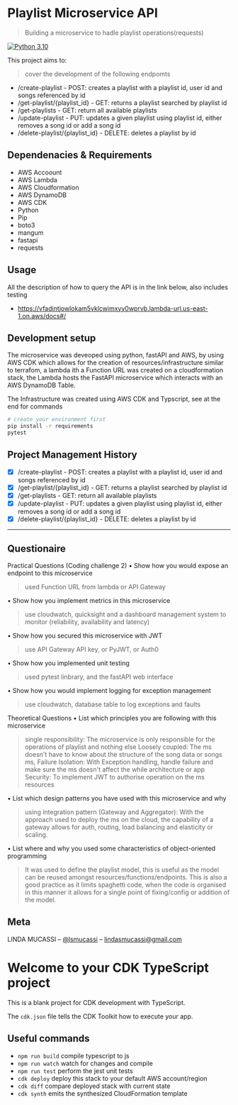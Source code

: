 # Playlist Microservice API

> Building a microservice to hadle playlist operations(requests)

[![Python 3.10](https://img.shields.io/badge/python-3.10-blue.svg)](https://www.python.org/downloads/release/python-360/)

This project aims to:

> cover the development of the following endpomts

- /create-playlist - POST: creates a playlist with a playlist id, user id and songs referenced by id
- /get-playlist/{playlist_id} - GET: returns a playlist searched by playlist id
- /get-playlists - GET: return all available playlists
- /update-playlist - PUT: updates a given playlist using playlist id, either removes a song id or add a song id
- /delete-playlist/{playlist_id} - DELETE: deletes a playlist by id

## Dependenacies & Requirements

- AWS Accoount
- AWS Lambda
- AWS Cloudformation
- AWS DynamoDB
- AWS CDK
- Python
- Pip
- boto3
- mangum
- fastapi
- requests

## Usage

All the description of how to query the API is in the link below, also includes testing

- https://vfadintjowlokam5vklcwimxyy0wprvb.lambda-url.us-east-1.on.aws/docs#/

## Development setup

The microservice was deveoped using python, fastAPI and AWS, by using AWS CDK which allows for the creation of resources/infrastructure similar to terrafom, a lambda ith a Function URL was created on a cloudformation stack, the Lambda hosts the FastAPI microservice which interacts with an AWS DynamoDB Table.

The Infrastructure was created using AWS CDK and Typscript, see at the end for commands

```sh
# create your environment first
pip install -r requirements
pytest
```

## Project Management History

- [x] /create-playlist - POST: creates a playlist with a playlist id, user id and songs referenced by id
- [x] /get-playlist/{playlist_id} - GET: returns a playlist searched by playlist id
- [x] /get-playlists - GET: return all available playlists
- [x] /update-playlist - PUT: updates a given playlist using playlist id, either removes a song id or add a song id
- [x] /delete-playlist/{playlist_id} - DELETE: deletes a playlist by id

---

## Questionaire

Practical Questions (Coding challenge 2)
• Show how you would expose an endpoint to this microservice

> used Function URL from lambda or API Gateway

• Show how you implement metrics in this microservice

> use cloudwatch, quicksight and a dashboard management system to monitor (reliability, availability and latency)

• Show how you secured this microservice with JWT

> use API Gateway API key, or PyJWT, or Auth0

• Show how you implemented unit testing

> used pytest linbrary, and the fastAPI web interface

• Show how you would implement logging for exception management

> use cloudwatch, database table to log exceptions and faults

Theoretical Questions
• List which principles you are following with this microservice

> single responsibility: The microservice is only responsible for the operations of playlist and nothing else
> Loosely coupled: The ms doesn't have to know about the structure of the song data or songs ms,
> Failure Isolation: With Exception handling, handle failure and make sure the ms doesn't affect the while architecture or app
> Security: To implement JWT to authorise operation on the ms resources

• List which design patterns you have used with this microservice and why

> using integration pattern (Gateway and Aggregator): With the approach used to deploy the ms on the cloud, the capability of a gateway allows for auth, routing, load balancing and elasticity or scaling.

• List where and why you used some characteristics of object-oriented programming

> It was used to define the playlist model, this is useful as the model can be reused amongst resources/functions/endpoints. This is also a good practice as it limits spaghetti code, when the code is organised in this manner it allows for a single point of fixing/config or addition of the model.

## Meta

LINDA MUCASSI – [@lsmucassi](https://twitter.com/lsmucassi) – lindasmucassi@gmail.com

# Welcome to your CDK TypeScript project

This is a blank project for CDK development with TypeScript.

The `cdk.json` file tells the CDK Toolkit how to execute your app.

## Useful commands

- `npm run build` compile typescript to js
- `npm run watch` watch for changes and compile
- `npm run test` perform the jest unit tests
- `cdk deploy` deploy this stack to your default AWS account/region
- `cdk diff` compare deployed stack with current state
- `cdk synth` emits the synthesized CloudFormation template
